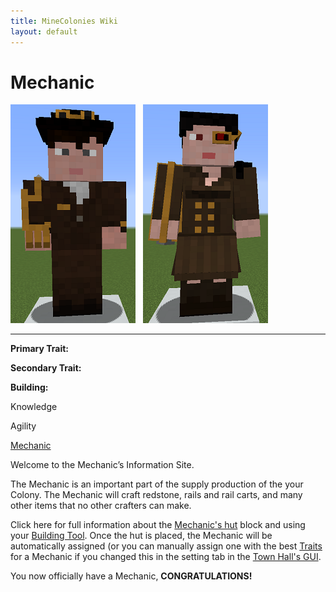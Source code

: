 ```yaml
---
title: MineColonies Wiki
layout: default
---
```

# Mechanic

<div class="infobox box text-center">
<img src="../../assets/images/workers/mechanic_m.png" alt="Mechanic Male" />&nbsp;&nbsp;&nbsp;<img src="../../assets/images/workers/mechanic_f.png" alt="Mechanic Female" />
<hr />
  <div class="row section-text text-left">
    <div class="col">
      <p><strong>Primary Trait:</strong></p>
      <p><strong>Secondary Trait:</strong></p>
      <p><strong>Building:</strong></p>
    </div>
    <div class="col">
      <p class="traitp">Knowledge</p>
      <p class="traits">Agility</p>
      <p><a href="../buildings/mechanic">Mechanic</a></p>
    </div>
  </div>
</div>

Welcome to the Mechanic’s Information Site.

The Mechanic is an important part of the supply production of the your Colony. The Mechanic will craft redstone, rails and rail carts, and many other items that no other crafters can make. 

Click here for full information about the [Mechanic's hut](../buildings/mechanic) block and using your [Building Tool](../items/buildingtool). Once the hut is placed, the Mechanic will be automatically assigned (or you can manually assign one with the best [Traits](../systems/workerinfo) for a Mechanic if you changed this in the setting tab in the [Town Hall's GUI](../../source/buildings/townhall).

You now officially have a Mechanic, **CONGRATULATIONS!**
